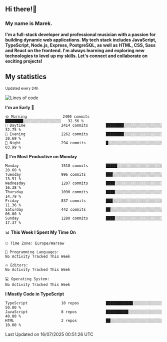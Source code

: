 ## Hi there!👋 ##
### My name is Marek. ###

**I'm a full-stack developer and professional musician with a passion for building dynamic web applications. My tech stack includes JavaScript, TypeScript, Node.js, Express, PostgreSQL, as well as HTML, CSS, Sass and React on the frontend. I'm always learning and exploring new technologies to level up my skills. Let's connect and collaborate on exciting projects!**

## My statistics ##
<sub>Updated every 24h</sub>
<!--START_SECTION:waka-->
![Lines of code](https://img.shields.io/badge/From%20Hello%20World%20I%27ve%20Written-924.9%20thousand%20lines%20of%20code-blue)

**I'm an Early 🐤** 

```text
🌞 Morning                2400 commits        ████████░░░░░░░░░░░░░░░░░   32.56 % 
🌆 Daytime                2414 commits        ████████░░░░░░░░░░░░░░░░░   32.75 % 
🌃 Evening                2262 commits        ████████░░░░░░░░░░░░░░░░░   30.69 % 
🌙 Night                  294 commits         █░░░░░░░░░░░░░░░░░░░░░░░░   03.99 % 
```
📅 **I'm Most Productive on Monday** 

```text
Monday                   1518 commits        █████░░░░░░░░░░░░░░░░░░░░   20.60 % 
Tuesday                  996 commits         ███░░░░░░░░░░░░░░░░░░░░░░   13.51 % 
Wednesday                1207 commits        ████░░░░░░░░░░░░░░░░░░░░░   16.38 % 
Thursday                 1090 commits        ████░░░░░░░░░░░░░░░░░░░░░   14.79 % 
Friday                   837 commits         ███░░░░░░░░░░░░░░░░░░░░░░   11.36 % 
Saturday                 442 commits         ██░░░░░░░░░░░░░░░░░░░░░░░   06.00 % 
Sunday                   1280 commits        ████░░░░░░░░░░░░░░░░░░░░░   17.37 % 
```


📊 **This Week I Spent My Time On** 

```text
🕑︎ Time Zone: Europe/Warsaw

💬 Programming Languages: 
No Activity Tracked This Week

🔥 Editors: 
No Activity Tracked This Week

💻 Operating System: 
No Activity Tracked This Week
```

**I Mostly Code in TypeScript** 

```text
TypeScript               10 repos            ████████████░░░░░░░░░░░░░   50.00 % 
JavaScript               8 repos             ██████████░░░░░░░░░░░░░░░   40.00 % 
HTML                     2 repos             ██░░░░░░░░░░░░░░░░░░░░░░░   10.00 % 
```




 Last Updated on 16/07/2025 00:51:26 UTC
<!--END_SECTION:waka-->

<!--
**MarekSax/MarekSax** is a ✨ _special_ ✨ repository because its `README.md` (this file) appears on your GitHub profile.

Here are some ideas to get you started:

- 🔭 I’m currently working on ...
- 🌱 I’m currently learning ...
- 👯 I’m looking to collaborate on ...
- 🤔 I’m looking for help with ...
- 💬 Ask me about ...
- 📫 How to reach me: ...
- 😄 Pronouns: ...
- ⚡ Fun fact: ...
-->
